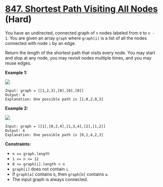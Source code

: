 # [847. Shortest Path Visiting All Nodes][link] (Hard)

[link]: https://leetcode.com/problems/shortest-path-visiting-all-nodes/

You have an undirected, connected graph of `n` nodes labeled from `0` to `n - 1`. You are given an
array `graph` where `graph[i]` is a list of all the nodes connected with node `i` by an edge.

Return the length of the shortest path that visits every node. You may start and stop at any node,
you may revisit nodes multiple times, and you may reuse edges.

**Example 1:**

![](https://assets.leetcode.com/uploads/2021/05/12/shortest1-graph.jpg)

```
Input: graph = [[1,2,3],[0],[0],[0]]
Output: 4
Explanation: One possible path is [1,0,2,0,3]
```

**Example 2:**

![](https://assets.leetcode.com/uploads/2021/05/12/shortest2-graph.jpg)

```
Input: graph = [[1],[0,2,4],[1,3,4],[2],[1,2]]
Output: 4
Explanation: One possible path is [0,1,4,2,3]
```

**Constraints:**

- `n == graph.length`
- `1 <= n <= 12`
- `0 <= graph[i].length < n`
- `graph[i]` does not contain `i`.
- If `graph[a]` contains `b`, then `graph[b]` contains `a`.
- The input graph is always connected.
